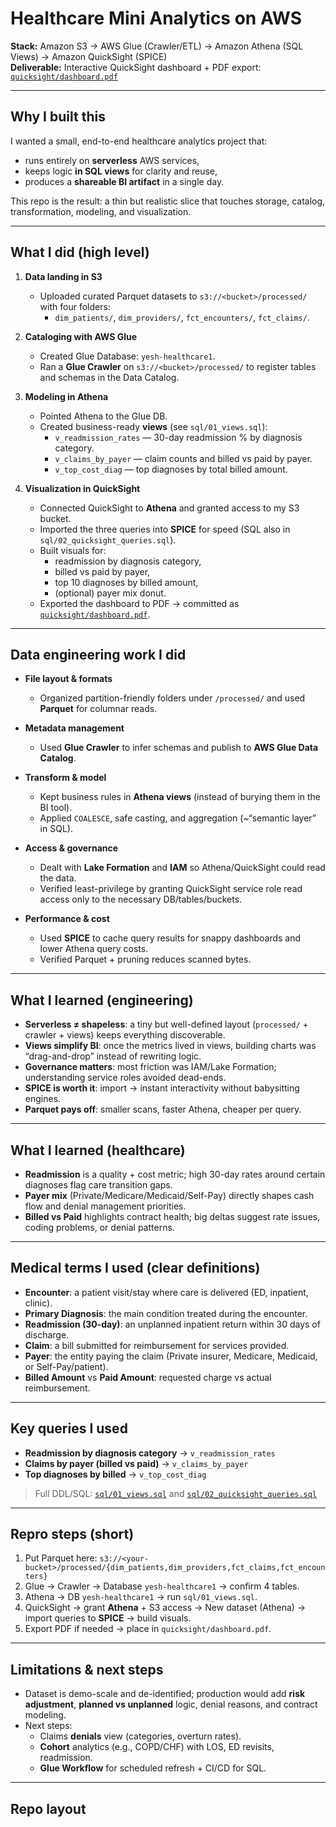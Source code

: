 # Healthcare Mini Analytics on AWS

**Stack:** Amazon S3 → AWS Glue (Crawler/ETL) → Amazon Athena (SQL Views) → Amazon QuickSight (SPICE)  
**Deliverable:** Interactive QuickSight dashboard + PDF export: [`quicksight/dashboard.pdf`](quicksight/dashboard.pdf)

---

## Why I built this

I wanted a small, end-to-end healthcare analytics project that:
- runs entirely on **serverless** AWS services,
- keeps logic **in SQL views** for clarity and reuse,
- produces a **shareable BI artifact** in a single day.

This repo is the result: a thin but realistic slice that touches storage, catalog, transformation, modeling, and visualization.

---

## What I did (high level)

1. **Data landing in S3**
   - Uploaded curated Parquet datasets to `s3://<bucket>/processed/` with four folders:
     - `dim_patients/`, `dim_providers/`, `fct_encounters/`, `fct_claims/`.

2. **Cataloging with AWS Glue**
   - Created Glue Database: `yesh-healthcare1`.
   - Ran a **Glue Crawler** on `s3://<bucket>/processed/` to register tables and schemas in the Data Catalog.

3. **Modeling in Athena**
   - Pointed Athena to the Glue DB.
   - Created business-ready **views** (see `sql/01_views.sql`):
     - `v_readmission_rates` — 30-day readmission % by diagnosis category.
     - `v_claims_by_payer` — claim counts and billed vs paid by payer.
     - `v_top_cost_diag` — top diagnoses by total billed amount.

4. **Visualization in QuickSight**
   - Connected QuickSight to **Athena** and granted access to my S3 bucket.
   - Imported the three queries into **SPICE** for speed (SQL also in `sql/02_quicksight_queries.sql`).
   - Built visuals for:
     - readmission by diagnosis category,
     - billed vs paid by payer,
     - top 10 diagnoses by billed amount,
     - (optional) payer mix donut.
   - Exported the dashboard to PDF → committed as [`quicksight/dashboard.pdf`](quicksight/dashboard.pdf).

---

## Data engineering work I did

- **File layout & formats**
  - Organized partition-friendly folders under `/processed/` and used **Parquet** for columnar reads.

- **Metadata management**
  - Used **Glue Crawler** to infer schemas and publish to **AWS Glue Data Catalog**.

- **Transform & model**
  - Kept business rules in **Athena views** (instead of burying them in the BI tool).
  - Applied `COALESCE`, safe casting, and aggregation (~“semantic layer” in SQL).

- **Access & governance**
  - Dealt with **Lake Formation** and **IAM** so Athena/QuickSight could read the data.
  - Verified least-privilege by granting QuickSight service role read access only to the necessary DB/tables/buckets.

- **Performance & cost**
  - Used **SPICE** to cache query results for snappy dashboards and lower Athena query costs.
  - Verified Parquet + pruning reduces scanned bytes.

---

## What I learned (engineering)

- **Serverless ≠ shapeless**: a tiny but well-defined layout (`processed/` + crawler + views) keeps everything discoverable.
- **Views simplify BI**: once the metrics lived in views, building charts was “drag-and-drop” instead of rewriting logic.
- **Governance matters**: most friction was IAM/Lake Formation; understanding service roles avoided dead-ends.
- **SPICE is worth it**: import → instant interactivity without babysitting engines.
- **Parquet pays off**: smaller scans, faster Athena, cheaper per query.

---

## What I learned (healthcare)

- **Readmission** is a quality + cost metric; high 30-day rates around certain diagnoses flag care transition gaps.
- **Payer mix** (Private/Medicare/Medicaid/Self-Pay) directly shapes cash flow and denial management priorities.
- **Billed vs Paid** highlights contract health; big deltas suggest rate issues, coding problems, or denial patterns.

---

## Medical terms I used (clear definitions)

- **Encounter**: a patient visit/stay where care is delivered (ED, inpatient, clinic).  
- **Primary Diagnosis**: the main condition treated during the encounter.  
- **Readmission (30-day)**: an unplanned inpatient return within 30 days of discharge.  
- **Claim**: a bill submitted for reimbursement for services provided.  
- **Payer**: the entity paying the claim (Private insurer, Medicare, Medicaid, or Self-Pay/patient).  
- **Billed Amount** vs **Paid Amount**: requested charge vs actual reimbursement.

---

## Key queries I used

- **Readmission by diagnosis category** → `v_readmission_rates`
- **Claims by payer (billed vs paid)** → `v_claims_by_payer`
- **Top diagnoses by billed** → `v_top_cost_diag`

> Full DDL/SQL: [`sql/01_views.sql`](sql/01_views.sql) and [`sql/02_quicksight_queries.sql`](sql/02_quicksight_queries.sql)

---

## Repro steps (short)

1. Put Parquet here: `s3://<your-bucket>/processed/{dim_patients,dim_providers,fct_claims,fct_encounters}`  
2. Glue → Crawler → Database `yesh-healthcare1` → confirm 4 tables.  
3. Athena → DB `yesh-healthcare1` → run `sql/01_views.sql`.  
4. QuickSight → grant **Athena** + S3 access → New dataset (Athena) → import queries to **SPICE** → build visuals.  
5. Export PDF if needed → place in `quicksight/dashboard.pdf`.

---

## Limitations & next steps

- Dataset is demo-scale and de-identified; production would add **risk adjustment**, **planned vs unplanned** logic, denial reasons, and contract modeling.
- Next steps:
  - Claims **denials** view (categories, overturn rates).
  - **Cohort** analytics (e.g., COPD/CHF) with LOS, ED revisits, readmission.
  - **Glue Workflow** for scheduled refresh + CI/CD for SQL.

---

## Repo layout

